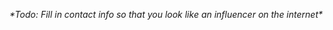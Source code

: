*\*Todo: Fill in contact info so that you look like an influencer on the internet\**

<!---
InfiniteEchoes/InfiniteEchoes is a ✨ special ✨ repository because its `README.md` (this file) appears on your GitHub profile.
You can click the Preview link to take a look at your changes.
--->
